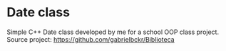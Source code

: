 # Date class

Simple C++ Date class developed by me for a school OOP class project.\
Source project: https://github.com/gabrielbckr/Biblioteca